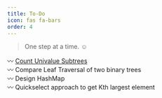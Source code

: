 ```yaml
---
title: To-Do
icon: fas fa-bars
order: 4
---
```


> One step at a time. :relaxed:

:wavy_dash: [Count Univalue Subtrees](https://leetcode.com/explore/learn/card/data-structure-tree/17/solve-problems-recursively/538/)  
:wavy_dash: Compare Leaf Traversal of two binary trees  
:wavy_dash: Design HashMap  
:wavy_dash: Quickselect approach to get Kth largest element  
